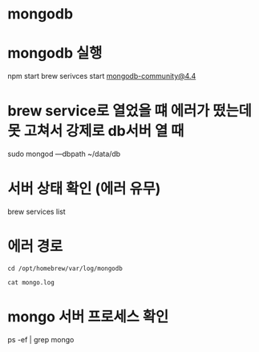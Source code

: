 # mongodb

# mongodb 실행
npm start
brew serivces start mongodb-community@4.4

# brew service로 열었을 떄 에러가 떴는데 못 고쳐서 강제로 db서버 열 때
sudo mongod —dbpath ~/data/db

# 서버 상태 확인 (에러 유무)
brew services list

# 에러 경로
`cd /opt/homebrew/var/log/mongodb`

`cat mongo.log`

# mongo 서버 프로세스 확인
ps -ef | grep mongo
